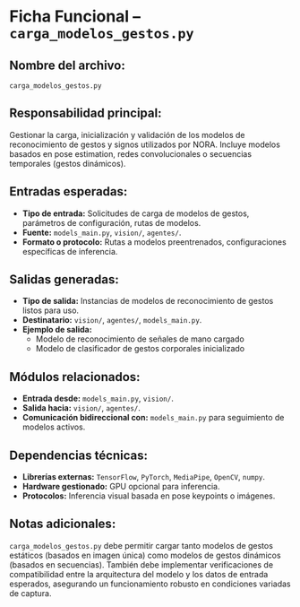 # Ficha Funcional – `carga_modelos_gestos.py`

## Nombre del archivo:
`carga_modelos_gestos.py`

## Responsabilidad principal:
Gestionar la carga, inicialización y validación de los modelos de reconocimiento de gestos y signos utilizados por NORA. Incluye modelos basados en pose estimation, redes convolucionales o secuencias temporales (gestos dinámicos).

## Entradas esperadas:
- **Tipo de entrada:** Solicitudes de carga de modelos de gestos, parámetros de configuración, rutas de modelos.
- **Fuente:** `models_main.py`, `vision/`, `agentes/`.
- **Formato o protocolo:** Rutas a modelos preentrenados, configuraciones específicas de inferencia.

## Salidas generadas:
- **Tipo de salida:** Instancias de modelos de reconocimiento de gestos listos para uso.
- **Destinatario:** `vision/`, `agentes/`, `models_main.py`.
- **Ejemplo de salida:**
  - Modelo de reconocimiento de señales de mano cargado
  - Modelo de clasificador de gestos corporales inicializado

## Módulos relacionados:
- **Entrada desde:** `models_main.py`, `vision/`.
- **Salida hacia:** `vision/`, `agentes/`.
- **Comunicación bidireccional con:** `models_main.py` para seguimiento de modelos activos.

## Dependencias técnicas:
- **Librerías externas:** `TensorFlow`, `PyTorch`, `MediaPipe`, `OpenCV`, `numpy`.
- **Hardware gestionado:** GPU opcional para inferencia.
- **Protocolos:** Inferencia visual basada en pose keypoints o imágenes.

## Notas adicionales:
`carga_modelos_gestos.py` debe permitir cargar tanto modelos de gestos estáticos (basados en imagen única) como modelos de gestos dinámicos (basados en secuencias). También debe implementar verificaciones de compatibilidad entre la arquitectura del modelo y los datos de entrada esperados, asegurando un funcionamiento robusto en condiciones variadas de captura.

